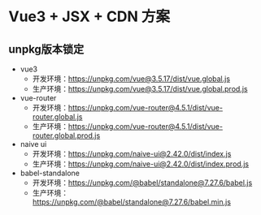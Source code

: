 # Vue3 + JSX + CDN 方案

## unpkg版本锁定
- vue3
    - 开发环境：https://unpkg.com/vue@3.5.17/dist/vue.global.js
    - 生产环境：https://unpkg.com/vue@3.5.17/dist/vue.global.prod.js
- vue-router
    - 开发环境：https://unpkg.com/vue-router@4.5.1/dist/vue-router.global.js
    - 生产环境：https://unpkg.com/vue-router@4.5.1/dist/vue-router.global.prod.js
- naive ui
    - 开发环境：https://unpkg.com/naive-ui@2.42.0/dist/index.js
    - 生产环境：https://unpkg.com/naive-ui@2.42.0/dist/index.prod.js
- babel-standalone
    - 开发环境：https://unpkg.com/@babel/standalone@7.27.6/babel.js
    - 生产环境：https://unpkg.com/@babel/standalone@7.27.6/babel.min.js
